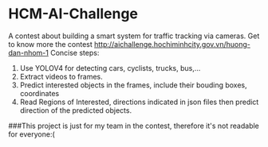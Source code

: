 # HCM-AI-Challenge
A contest about building a smart system for traffic tracking via cameras. Get to know more the contest http://aichallenge.hochiminhcity.gov.vn/huong-dan-nhom-1
Concise steps:
1. Use YOLOV4 for detecting cars, cyclists, trucks, bus,...
2. Extract videos to frames.
3. Predict interested objects in the frames, include their bouding boxes, coordinates
2. Read Regions of Interested, directions indicated in json files then predict direction of the predicted objects.

###This project is just for my team in the contest, therefore it's not readable for everyone:( 
